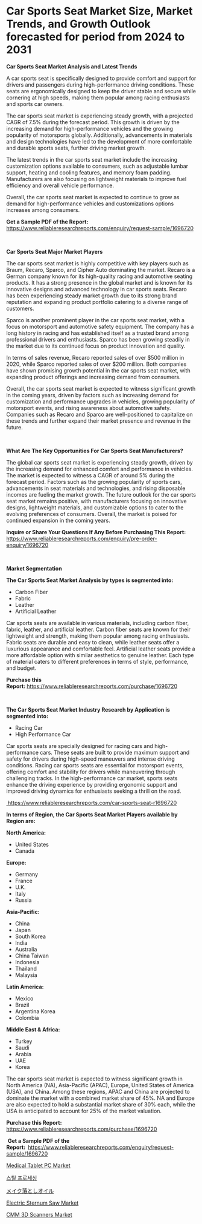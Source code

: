 <p><h1>Car Sports Seat Market Size, Market Trends, and Growth Outlook forecasted for period from 2024 to 2031</h1></p><p><strong>Car Sports Seat Market Analysis and Latest Trends</strong></p>
<p><p>A car sports seat is specifically designed to provide comfort and support for drivers and passengers during high-performance driving conditions. These seats are ergonomically designed to keep the driver stable and secure while cornering at high speeds, making them popular among racing enthusiasts and sports car owners.</p><p>The car sports seat market is experiencing steady growth, with a projected CAGR of 7.5% during the forecast period. This growth is driven by the increasing demand for high-performance vehicles and the growing popularity of motorsports globally. Additionally, advancements in materials and design technologies have led to the development of more comfortable and durable sports seats, further driving market growth.</p><p>The latest trends in the car sports seat market include the increasing customization options available to consumers, such as adjustable lumbar support, heating and cooling features, and memory foam padding. Manufacturers are also focusing on lightweight materials to improve fuel efficiency and overall vehicle performance.</p><p>Overall, the car sports seat market is expected to continue to grow as demand for high-performance vehicles and customizations options increases among consumers.</p></p>
<p><strong>Get a Sample PDF of the Report:&nbsp;</strong> <a href="https://www.reliableresearchreports.com/enquiry/request-sample/1696720">https://www.reliableresearchreports.com/enquiry/request-sample/1696720</a></p>
<p>&nbsp;</p>
<p><strong>Car Sports Seat Major Market Players</strong></p>
<p><p>The car sports seat market is highly competitive with key players such as Braum, Recaro, Sparco, and Cipher Auto dominating the market. Recaro is a German company known for its high-quality racing and automotive seating products. It has a strong presence in the global market and is known for its innovative designs and advanced technology in car sports seats. Recaro has been experiencing steady market growth due to its strong brand reputation and expanding product portfolio catering to a diverse range of customers.</p><p>Sparco is another prominent player in the car sports seat market, with a focus on motorsport and automotive safety equipment. The company has a long history in racing and has established itself as a trusted brand among professional drivers and enthusiasts. Sparco has been growing steadily in the market due to its continued focus on product innovation and quality.</p><p>In terms of sales revenue, Recaro reported sales of over $500 million in 2020, while Sparco reported sales of over $200 million. Both companies have shown promising growth potential in the car sports seat market, with expanding product offerings and increasing demand from consumers.</p><p>Overall, the car sports seat market is expected to witness significant growth in the coming years, driven by factors such as increasing demand for customization and performance upgrades in vehicles, growing popularity of motorsport events, and rising awareness about automotive safety. Companies such as Recaro and Sparco are well-positioned to capitalize on these trends and further expand their market presence and revenue in the future.</p></p>
<p>&nbsp;</p>
<p><strong>What Are The Key Opportunities For Car Sports Seat Manufacturers?</strong></p>
<p><p>The global car sports seat market is experiencing steady growth, driven by the increasing demand for enhanced comfort and performance in vehicles. The market is expected to witness a CAGR of around 5% during the forecast period. Factors such as the growing popularity of sports cars, advancements in seat materials and technologies, and rising disposable incomes are fueling the market growth. The future outlook for the car sports seat market remains positive, with manufacturers focusing on innovative designs, lightweight materials, and customizable options to cater to the evolving preferences of consumers. Overall, the market is poised for continued expansion in the coming years.</p></p>
<p><strong>Inquire or Share Your Questions If Any Before Purchasing This Report:</strong> <a href="https://www.reliableresearchreports.com/enquiry/pre-order-enquiry/1696720">https://www.reliableresearchreports.com/enquiry/pre-order-enquiry/1696720</a></p>
<p>&nbsp;</p>
<p><strong>Market Segmentation</strong></p>
<p><strong>The Car Sports Seat Market Analysis by types is segmented into:</strong></p>
<p><ul><li>Carbon Fiber</li><li>Fabric</li><li>Leather</li><li>Artificial Leather</li></ul></p>
<p><p>Car sports seats are available in various materials, including carbon fiber, fabric, leather, and artificial leather. Carbon fiber seats are known for their lightweight and strength, making them popular among racing enthusiasts. Fabric seats are durable and easy to clean, while leather seats offer a luxurious appearance and comfortable feel. Artificial leather seats provide a more affordable option with similar aesthetics to genuine leather. Each type of material caters to different preferences in terms of style, performance, and budget.</p></p>
<p><strong>Purchase this Report:&nbsp;</strong><a href="https://www.reliableresearchreports.com/purchase/1696720">https://www.reliableresearchreports.com/purchase/1696720</a></p>
<p>&nbsp;</p>
<p><strong>The Car Sports Seat Market Industry Research by Application is segmented into:</strong></p>
<p><ul><li>Racing Car</li><li>High Performance Car</li></ul></p>
<p><p>Car sports seats are specially designed for racing cars and high-performance cars. These seats are built to provide maximum support and safety for drivers during high-speed maneuvers and intense driving conditions. Racing car sports seats are essential for motorsport events, offering comfort and stability for drivers while maneuvering through challenging tracks. In the high-performance car market, sports seats enhance the driving experience by providing ergonomic support and improved driving dynamics for enthusiasts seeking a thrill on the road.</p></p>
<p><a href="https://www.reliableresearchreports.com/car-sports-seat-r1696720">&nbsp;https://www.reliableresearchreports.com/car-sports-seat-r1696720</a></p>
<p><strong>In terms of Region, the Car Sports Seat Market Players available by Region are:</strong></p>
<p>
    <p> <strong> North America: </strong>
        <ul>
            <li>United States</li>
            <li>Canada</li>
        </ul>
        </p> 
    <p> <strong> Europe: </strong>
        <ul>
            <li>Germany</li>
            <li>France</li>
            <li>U.K.</li>
            <li>Italy</li>
            <li>Russia</li>
        </ul>
        </p> 
    <p> <strong> Asia-Pacific: </strong>
        <ul>
            <li>China</li>
            <li>Japan</li>
            <li>South Korea</li>
            <li>India</li>
            <li>Australia</li>
            <li>China Taiwan</li>
            <li>Indonesia</li>
            <li>Thailand</li>
            <li>Malaysia</li>
        </ul>
        </p> 
    <p> <strong> Latin America: </strong>
        <ul>
            <li>Mexico</li>
            <li>Brazil</li>
            <li>Argentina Korea</li>
            <li>Colombia</li>
        </ul>
        </p> 
    <p> <strong> Middle East & Africa: </strong>
        <ul>
            <li>Turkey</li>
            <li>Saudi</li>
            <li>Arabia</li>
            <li>UAE</li>
            <li>Korea</li>
        </ul>
    </p>
    </p>
<p><p>The car sports seat market is expected to witness significant growth in North America (NA), Asia-Pacific (APAC), Europe, United States of America (USA), and China. Among these regions, APAC and China are projected to dominate the market with a combined market share of 45%. NA and Europe are also expected to hold a substantial market share of 30% each, while the USA is anticipated to account for 25% of the market valuation.</p></p>
<p><strong>Purchase this Report: </strong><a href="https://www.reliableresearchreports.com/purchase/1696720">https://www.reliableresearchreports.com/purchase/1696720</a></p>
<p>&nbsp;<strong>Get a Sample PDF of the Report:&nbsp;&nbsp;</strong><a href="https://www.reliableresearchreports.com/enquiry/request-sample/1696720">https://www.reliableresearchreports.com/enquiry/request-sample/1696720</a></p>
<p><strong></strong></p>
<p><p><a href="https://www.linkedin.com/pulse/decoding-medical-tablet-pc-market-metrics-share-trends-axgme">Medical Tablet PC Market</a></p><p><a href="https://medium.com/@lottierunte44/%EA%B0%95%EC%B2%A0-%EA%B0%80%EA%B3%B5-%EC%8B%9C%EC%9E%A5-%EB%B6%84%EC%84%9D-%EA%B8%80%EB%A1%9C%EB%B2%8C-%EC%82%B0%EC%97%85-%EC%A0%84%EB%A7%9D-%EB%B0%8F-%EC%98%88%EC%B8%A1-2024%EB%85%84%EB%B6%80%ED%84%B0-2031%EB%85%84%EA%B9%8C%EC%A7%80-af62aa53acbb">스틸 프로세싱</a></p><p><a href="https://medium.com/@karinaokon69/%E3%83%A1%E3%82%A4%E3%82%AF%E8%90%BD%E3%81%A8%E3%81%97%E3%82%AA%E3%82%A4%E3%83%AB%E5%B8%82%E5%A0%B4%E3%81%AE%E3%82%A4%E3%83%B3%E3%82%B5%E3%82%A4%E3%83%88-%E5%B8%82%E5%A0%B4%E3%83%88%E3%83%AC%E3%83%B3%E3%83%89-%E6%88%90%E9%95%B7-2024%E5%B9%B4%E3%81%8B%E3%82%892031%E5%B9%B4%E3%81%BE%E3%81%A7%E3%81%AE%E4%BA%88%E6%B8%AC-f5da418d81b5">メイク落としオイル</a></p><p><a href="https://www.linkedin.com/pulse/electric-sternum-saw-market-research-report-its-history-1mv0c">Electric Sternum Saw Market</a></p><p><a href="https://github.com/kufem1/Market-Research-Report-List-2/blob/main/cmm-3d-scanners-market.md">CMM 3D Scanners Market</a></p></p>